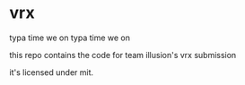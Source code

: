 # vrx
typa time we on typa time we on

this repo contains the code for team illusion's vrx submission

it's licensed under mit.